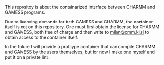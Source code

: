 This repositoy is about the containarized interface between CHARMM and GAMESS programs.

Due to licensing demands for both GAMESS and CHARMM, the container
itself is not on this repository. One must first obtain the license
for CHARMM and GAMESS, both free of charge and then write to milan@cmm.ki.si to
obtain access to the container itself.

In the future I will provide a protoype container that can compile
CHARMM and GAMESS by the users themselves, but for now I make one
myself and put it on a private link.


